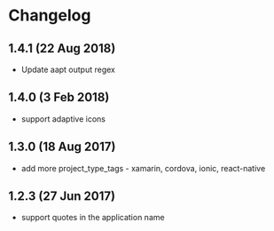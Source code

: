# Changelog

## 1.4.1 (22 Aug 2018)

* Update aapt output regex

## 1.4.0 (3 Feb 2018)

* support adaptive icons

## 1.3.0 (18 Aug 2017)

* add more project_type_tags - xamarin, cordova, ionic, react-native

## 1.2.3 (27 Jun 2017)

* support quotes in the application name
